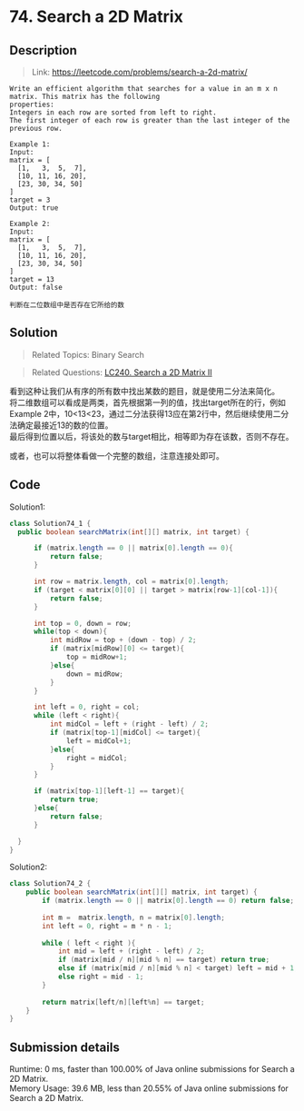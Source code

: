 # 74. Search a 2D Matrix

## Description

> Link: https://leetcode.com/problems/search-a-2d-matrix/

```
Write an efficient algorithm that searches for a value in an m x n matrix. This matrix has the following 
properties:
Integers in each row are sorted from left to right.
The first integer of each row is greater than the last integer of the previous row.

Example 1:
Input:
matrix = [
  [1,   3,  5,  7],
  [10, 11, 16, 20],
  [23, 30, 34, 50]
]
target = 3
Output: true

Example 2:
Input:
matrix = [
  [1,   3,  5,  7],
  [10, 11, 16, 20],
  [23, 30, 34, 50]
]
target = 13
Output: false

判断在二位数组中是否存在它所给的数 

```


## Solution

> Related Topics: Binary Search

> Related Questions: [LC240. Search a 2D Matrix II](https://github.com/Zingg7/LeetCode/blob/master/240.%20Search%20a%202D%20Matrix%20II.md)

看到这种让我们从有序的所有数中找出某数的题目，就是使用二分法来简化。<br>
将二维数组可以看成是两类，首先根据第一列的值，找出target所在的行，例如Example 2中，10<13<23，通过二分法获得13应在第2行中，然后继续使用二分法确定最接近13的数的位置。<br>
最后得到位置以后，将该处的数与target相比，相等即为存在该数，否则不存在。

或者，也可以将整体看做一个完整的数组，注意连接处即可。

## Code
Solution1: 
```java
class Solution74_1 {
  public boolean searchMatrix(int[][] matrix, int target) {

      if (matrix.length == 0 || matrix[0].length == 0){
          return false;
      }

      int row = matrix.length, col = matrix[0].length;
      if (target < matrix[0][0] || target > matrix[row-1][col-1]){
          return false;
      }

      int top = 0, down = row;
      while(top < down){
          int midRow = top + (down - top) / 2;
          if (matrix[midRow][0] <= target){
              top = midRow+1;
          }else{
              down = midRow; 
          }
      }

      int left = 0, right = col;
      while (left < right){
          int midCol = left + (right - left) / 2;
          if (matrix[top-1][midCol] <= target){
              left = midCol+1;
          }else{
              right = midCol;
          }
      }

      if (matrix[top-1][left-1] == target){
          return true;
      }else{
          return false;
      }

  }
}
```
Solution2: 
```java
class Solution74_2 {
    public boolean searchMatrix(int[][] matrix, int target) {
        if (matrix.length == 0 || matrix[0].length == 0) return false;
        
        int m =  matrix.length, n = matrix[0].length;
        int left = 0, right = m * n - 1;
            
        while ( left < right ){
            int mid = left + (right - left) / 2;
            if (matrix[mid / n][mid % n] == target) return true;
            else if (matrix[mid / n][mid % n] < target) left = mid + 1;
            else right = mid - 1;
        }
        
        return matrix[left/n][left%n] == target;
    }
}
```

## Submission details
Runtime: 0 ms, faster than 100.00% of Java online submissions for Search a 2D Matrix.<br>
Memory Usage: 39.6 MB, less than 20.55% of Java online submissions for Search a 2D Matrix.
